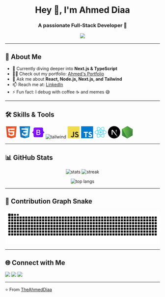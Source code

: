 <!-- Profile README for TheAhmedDiaa -->

<h1 align="center">Hey 👋, I'm Ahmed Diaa</h1>
<h3 align="center">A passionate Full-Stack Developer 🚀</h3>

<!-- Typing Animation -->
<p align="center">
  <a href="https://github.com/TheAhmedDiaa">
    <img src="https://readme-typing-svg.herokuapp.com?size=24&color=F77272&center=true&vCenter=true&width=600&lines=Full-Stack+Developer;React+%7C+Next.js+%7C+Node.js;Loves+TypeScript+❤️;Always+Learning+New+Things+✨">
  </a>
</p>

---

## 🚀 About Me
- 🌱 Currently diving deeper into **Next.js & TypeScript**  
- 👨‍💻 Check out my portfolio: [Ahmed's Portfolio](https://portfolio-1cb.pages.dev/)  
- 💬 Ask me about **React, Node.js, Next.js, and Tailwind**  
- 📫 Reach me at:  [LinkedIn]([https://portfolio-1cb.pages.dev/](https://www.linkedin.com/in/ahmed-diaa-front-end))
- ⚡ Fun fact: I debug with coffee ☕ and memes 😅  

---

## 🛠️ Skills & Tools
<p align="left">
  <img src="https://raw.githubusercontent.com/devicons/devicon/master/icons/html5/html5-original.svg" alt="html5" width="40" height="40"/>
  <img src="https://raw.githubusercontent.com/devicons/devicon/master/icons/css3/css3-original.svg" alt="css3" width="40" height="40"/>
  <img src="https://raw.githubusercontent.com/devicons/devicon/master/icons/bootstrap/bootstrap-original.svg" alt="bootstrap" width="40" height="40"/>
  <img src="https://www.vectorlogo.zone/logos/tailwindcss/tailwindcss-icon.svg" alt="tailwind" width="40" height="40"/>
  <img src="https://raw.githubusercontent.com/devicons/devicon/master/icons/javascript/javascript-original.svg" alt="javascript" width="40" height="40"/>
  <img src="https://raw.githubusercontent.com/devicons/devicon/master/icons/typescript/typescript-original.svg" alt="typescript" width="40" height="40"/>
  <img src="https://raw.githubusercontent.com/devicons/devicon/master/icons/react/react-original.svg" alt="react" width="40" height="40"/>
  <img src="https://raw.githubusercontent.com/devicons/devicon/master/icons/nextjs/nextjs-original.svg" alt="nextjs" width="40" height="40"/>
  <img src="https://raw.githubusercontent.com/devicons/devicon/master/icons/nodejs/nodejs-original.svg" alt="nodejs" width="40" height="40"/>
</p>

---

## 📊 GitHub Stats
<p align="center">
  <img src="https://github-readme-stats.vercel.app/api?username=TheAhmedDiaa&show_icons=true&theme=radical" alt="stats" height="165"/>
  <img src="https://github-readme-streak-stats.herokuapp.com/?user=TheAhmedDiaa&theme=radical" alt="streak" height="165"/>
</p>

<p align="center">
  <img src="https://github-readme-stats.vercel.app/api/top-langs/?username=TheAhmedDiaa&layout=compact&theme=radical" alt="top langs"/>
</p>

---

## 🐍 Contribution Graph Snake
<p align="center">
  <picture>
    <source media="(prefers-color-scheme: dark)" srcset="https://github.com/TheAhmedDiaa/TheAhmedDiaa/blob/output/github-contribution-grid-snake-dark.svg" />
    <source media="(prefers-color-scheme: light)" srcset="https://github.com/TheAhmedDiaa/TheAhmedDiaa/blob/output/github-contribution-grid-snake-light.svg" />
    <img alt="github contribution snake" src="https://github.com/TheAhmedDiaa/TheAhmedDiaa/blob/output/github-contribution-grid-snake.svg" />
  </picture>
</p>

---

## 🌐 Connect with Me
<p align="left">
  <a href="https://portfolio-1cb.pages.dev/" target="blank"><img src="https://img.shields.io/badge/Portfolio-%2312100E.svg?&style=for-the-badge&logo=react&logoColor=white" /></a>
  <a href="https://github.com/TheAhmedDiaa" target="blank"><img src="https://img.shields.io/badge/GitHub-100000?style=for-the-badge&logo=github&logoColor=white" /></a>
  <a href="https://www.linkedin.com/in/ahmed-diaa-front-end" target="blank"><img src="https://img.shields.io/badge/LinkedIn-%230077B5.svg?&style=for-the-badge&logo=linkedin&logoColor=white" /></a>
</p>

---

⭐️ From [TheAhmedDiaa](https://github.com/TheAhmedDiaa)
